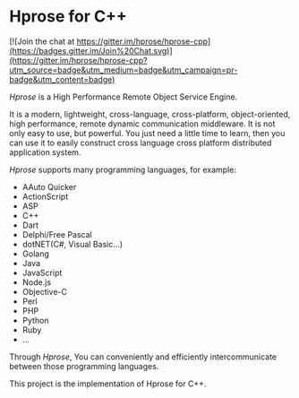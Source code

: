 # Hprose for C++

[![Join the chat at https://gitter.im/hprose/hprose-cpp](https://badges.gitter.im/Join%20Chat.svg)](https://gitter.im/hprose/hprose-cpp?utm_source=badge&utm_medium=badge&utm_campaign=pr-badge&utm_content=badge)

*Hprose* is a High Performance Remote Object Service Engine.

It is a modern, lightweight, cross-language, cross-platform, object-oriented, high performance, remote dynamic communication middleware. It is not only easy to use, but powerful. You just need a little time to learn, then you can use it to easily construct cross language cross platform distributed application system.

*Hprose* supports many programming languages, for example:

* AAuto Quicker
* ActionScript
* ASP
* C++
* Dart
* Delphi/Free Pascal
* dotNET(C#, Visual Basic...)
* Golang
* Java
* JavaScript
* Node.js
* Objective-C
* Perl
* PHP
* Python
* Ruby
* ...

Through *Hprose*, You can conveniently and efficiently intercommunicate between those programming languages.

This project is the implementation of Hprose for C++.
